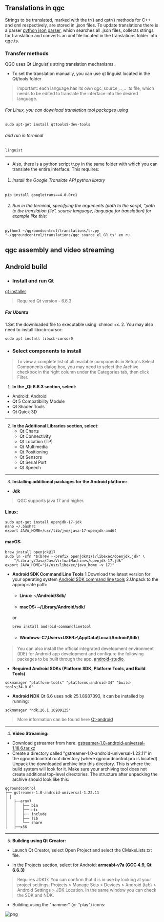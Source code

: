 ﻿## Translations in qgc <br>

Strings to be translated, marked with the tr() and qstr() methods for C++ and qml respectively, are stored in .json files. To update translations there is a parser [python json parser](https://github.com/mavlink/qgroundcontrol/blob/master/translations/qgc-lupdate-json.py), which searches all .json files, collects strings for translation and converts an xml file located in the translations folder into qgc.ts.

### Transfer methods
QGC uses Qt Linguist's string translation mechanisms.

* To set the translation manually, you can use qt linguist located in the Qt/tools folder
> Important: each language has its own qgc_source_.._.. .ts file, which needs to be edited to translate the interface into the desired language.

###### For Linux, you can download translation tool packages using
```
sudo apt-get install qttools5-dev-tools
```
###### and run in terminal
```
linguist
```
---
* Also, there is a python script tr.py in the same folder with which you can translate the entire interface.
This requires:
1. ###### Install the Google Translate API python library
```
pip install googletrans==4.0.0rc1
```
2. ###### Run in the terminal, specifying the arguments (path to the script, "path to the translation file", source language, language for translation) for example like this:

```
python3 ~/qgroundcontrol/translations/tr.py "~/qgroundcontrol/translations/qgc_source_el_GR.ts" en ru
```
## qgc assembly and video streaming
## Android build
* ### Install and run Qt
[qt installer](https://www.qt.io/download-open-source)
> Required Qt version - 6.6.3

##### For Ubuntu
1.Set the downloaded file to executable using: chmod +x.
2. You may also need to install libxcb-cursor:
```
sudo apt install libxcb-cursor0
```
* ### Select components to install
>To view a complete list of all available components in Setup's Select Components dialog box, you may need to select the Archive checkbox in the right column under the Categories tab, then click Filter.

1. **In the _Qt 6.6.3 section, select:**
* Android: Android
* Qt 5 Compatibility Module
* Qt Shader Tools
* Qt Quick 3D
---
2. **In the Additional Libraries section, select:**
	* Qt Charts
	* Qt Connectivity
	* Qt Location (TP)
	* Qt Multimedia
	* Qt Positioning
	* Qt Sensors
	* Qt Serial Port
	* Qt Speech
---
3. **Installing additional packages for the Android platform:**
* **Jdk**
>QGC supports java 17 and higher.

#### Linux:
```
sudo apt-get install openjdk-17-jdk
nano ~/.bashrc
export JAVA_HOME=/usr/lib/jvm/java-17-openjdk-amd64
```
#### macOS:
```
brew install openjdk@17
sudo ln -sfn "$(brew --prefix openjdk@17)/libexec/openjdk.jdk" \
    "/Library/Java/JavaVirtualMachines/openjdk-17.jdk"
export JAVA_HOME="$(/usr/libexec/java_home -v 17)"
```
* **Android SDK Command Line Tools**
1.Download the latest version for your operating system [Android SDK command line tools](https://developer.android.com/studio/#command-line-tools-only)
2.Unpack to the appropriate path:
	* #### Linux: ~/Android/Sdk/
	* #### macOS: ~/Library/Android/sdk/
  	or
  	```
  	brew install android-commandlinetool
  	```
  	* #### Windows: C:\Users\<USER>\AppData\Local\Android\Sdk\

>You can also install the official integrated development environment (IDE) for Android app development and configure the following packages to be built through the app. [android-studio](https://developer.android.com/studio).

* **Required Android SDKs (Platform SDK, Platform Tools, and Build Tools)**
```
sdkmanager "platform-tools" "platforms;android-34" "build-tools;34.0.0"
```
* **Android NDK**
Qt 6.6 uses ndk 25.1.8937393, it can be installed by running:
```
sdkmanager "ndk;26.1.10909125"
```
> More information can be found here [Qt-android](https://doc.qt.io/qt-6/android-getting-started.html)
---
4. **Video Streaming:**
* Download gstreamer from here: [gstreamer-1.0-android-universal-1.18.6.tar.xz](https://gstreamer.freedesktop.org/pkg/android/1.18.6/)
* Create a directory called "gstreamer-1.0-android-universal-1.22.11" in the qgroundcontrol root directory (where qgroundcontrol.pro is located). Unpack the downloaded archive into this directory. This is where the build system will look for it. Make sure your archiving tool does not create additional top-level directories. The structure after unpacking the archive should look like this:
```
qgroundcontrol
├── gstreamer-1.0-android-universal-1.22.11
│ │
│   ├──armv7
│   │   ├── bin
│   │   ├── etc
│   │   ├── include
│   │   ├── lib
│   │   └── share
│   ├──x86
```
---
5. **Building using Qt Creator:**

* Launch Qt Creator, select Open Project and select the CMakeLists.txt file.

* In the Projects section, select for Android:
__armeabi-v7a (GCC 4.9, Qt 6.6.3)__
> Requires JDK17. You can confirm that it is in use by looking at your project settings: Projects > Manage Sets > Devices > Android (tab) > Android Settings > JDK Location. In the same window you can check the SDK and NDK.

* Building using the "hammer" (or "play") icons:

![png](https://docs.qgroundcontrol.com/master/assets/qt_creator_build_qgc.ACO6OjKV.png)